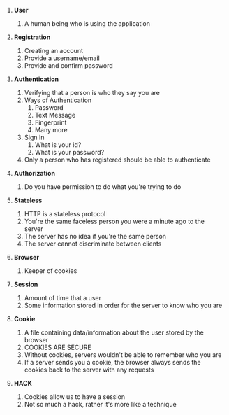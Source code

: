 1. **User**
	1. A human being who is using the application

1. **Registration**
	1. Creating an account
	1. Provide a username/email
	1. Provide and confirm password

1. **Authentication**
	1. Verifying that a person is who they say you are
	1. Ways of Authentication
		1. Password
		1. Text Message
		1. Fingerprint
		1. Many more
	1. Sign In
		1. What is your id?
		1. What is your password?
	1. Only a person who has registered should be able to authenticate

1. **Authorization**
	1. Do you have permission to do what you're trying to do

1. **Stateless**
	1. HTTP is a stateless protocol
	1. You're the same faceless person you were a minute ago to the server
	1. The server has no idea if you're the same person
	1. The server cannot discriminate between clients

1. **Browser**
	1. Keeper of cookies

1. **Session**
	1. Amount of time that a user
	1. Some information stored in order for the server to know who you are

1. **Cookie**
	1. A file containing data/information about the user stored by the browser
	1. COOKIES ARE SECURE
	1. Without cookies, servers wouldn't be able to remember who you are
	1. If a server sends you a cookie, the browser always sends the cookies back to the server with any requests

1. **HACK**
	1. Cookies allow us to have a session
	1. Not so much a hack, rather it's more like a technique
